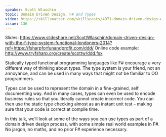 ```yaml
---
speaker: Scott Wlaschin
topic: Domain Driven Design, F# and Types
video: https://skillsmatter.com/skillscasts/4971-domain-driven-design-with-scott-wlaschin
issue: 136
---
```


Slides: https://www.slideshare.net/ScottWlaschin/domain-driven-design-with-the-f-type-system-functional-londoners-2014?ref=https://fsharpforfunandprofit.com/ddd/
Online code example: http://www.tryfsharp.org/create/scottw/ddd.fsx

Statically typed functional programming languages like F# encourage a very different way of thinking about types. The type system is your friend, not an annoyance, and can be used in many ways that might not be familiar to OO programmers.

Types can be used to represent the domain in a fine-grained, self documenting way. And in many cases, types can even be used to encode business rules so that you literally cannot create incorrect code. You can then use the static type checking almost as an instant unit test – making sure that your code is correct at compile time.

In this talk, we’ll look at some of the ways you can use types as part of a domain driven design process, with some simple real world examples in F#. No jargon, no maths, and no prior F# experience necessary.

